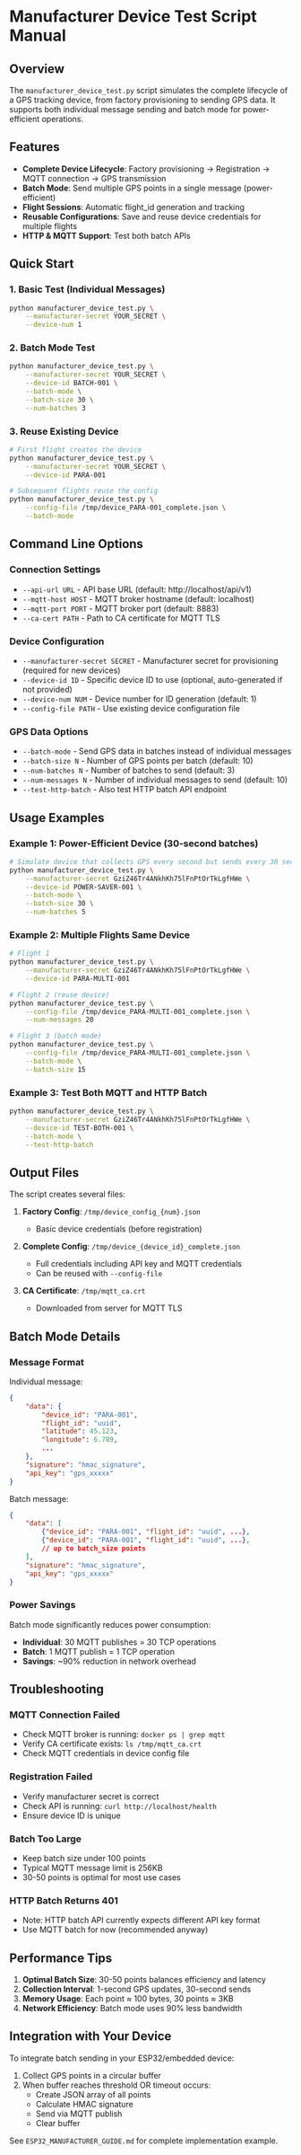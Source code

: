 # Manufacturer Device Test Script Manual

## Overview

The `manufacturer_device_test.py` script simulates the complete lifecycle of a GPS tracking device, from factory provisioning to sending GPS data. It supports both individual message sending and batch mode for power-efficient operations.

## Features

- **Complete Device Lifecycle**: Factory provisioning → Registration → MQTT connection → GPS transmission
- **Batch Mode**: Send multiple GPS points in a single message (power-efficient)
- **Flight Sessions**: Automatic flight_id generation and tracking
- **Reusable Configurations**: Save and reuse device credentials for multiple flights
- **HTTP & MQTT Support**: Test both batch APIs

## Quick Start

### 1. Basic Test (Individual Messages)

```bash
python manufacturer_device_test.py \
    --manufacturer-secret YOUR_SECRET \
    --device-num 1
```

### 2. Batch Mode Test

```bash
python manufacturer_device_test.py \
    --manufacturer-secret YOUR_SECRET \
    --device-id BATCH-001 \
    --batch-mode \
    --batch-size 30 \
    --num-batches 3
```

### 3. Reuse Existing Device

```bash
# First flight creates the device
python manufacturer_device_test.py \
    --manufacturer-secret YOUR_SECRET \
    --device-id PARA-001

# Subsequent flights reuse the config
python manufacturer_device_test.py \
    --config-file /tmp/device_PARA-001_complete.json \
    --batch-mode
```

## Command Line Options

### Connection Settings
- `--api-url URL` - API base URL (default: http://localhost/api/v1)
- `--mqtt-host HOST` - MQTT broker hostname (default: localhost)
- `--mqtt-port PORT` - MQTT broker port (default: 8883)
- `--ca-cert PATH` - Path to CA certificate for MQTT TLS

### Device Configuration
- `--manufacturer-secret SECRET` - Manufacturer secret for provisioning (required for new devices)
- `--device-id ID` - Specific device ID to use (optional, auto-generated if not provided)
- `--device-num NUM` - Device number for ID generation (default: 1)
- `--config-file PATH` - Use existing device configuration file

### GPS Data Options
- `--batch-mode` - Send GPS data in batches instead of individual messages
- `--batch-size N` - Number of GPS points per batch (default: 10)
- `--num-batches N` - Number of batches to send (default: 3)
- `--num-messages N` - Number of individual messages to send (default: 10)
- `--test-http-batch` - Also test HTTP batch API endpoint

## Usage Examples

### Example 1: Power-Efficient Device (30-second batches)

```bash
# Simulate device that collects GPS every second but sends every 30 seconds
python manufacturer_device_test.py \
    --manufacturer-secret GziZ46Tr4ANkhKh75lFnPtOrTkLgfHWe \
    --device-id POWER-SAVER-001 \
    --batch-mode \
    --batch-size 30 \
    --num-batches 5
```

### Example 2: Multiple Flights Same Device

```bash
# Flight 1
python manufacturer_device_test.py \
    --manufacturer-secret GziZ46Tr4ANkhKh75lFnPtOrTkLgfHWe \
    --device-id PARA-MULTI-001

# Flight 2 (reuse device)
python manufacturer_device_test.py \
    --config-file /tmp/device_PARA-MULTI-001_complete.json \
    --num-messages 20

# Flight 3 (batch mode)
python manufacturer_device_test.py \
    --config-file /tmp/device_PARA-MULTI-001_complete.json \
    --batch-mode \
    --batch-size 15
```

### Example 3: Test Both MQTT and HTTP Batch

```bash
python manufacturer_device_test.py \
    --manufacturer-secret GziZ46Tr4ANkhKh75lFnPtOrTkLgfHWe \
    --device-id TEST-BOTH-001 \
    --batch-mode \
    --test-http-batch
```

## Output Files

The script creates several files:

1. **Factory Config**: `/tmp/device_config_{num}.json`
   - Basic device credentials (before registration)

2. **Complete Config**: `/tmp/device_{device_id}_complete.json`
   - Full credentials including API key and MQTT credentials
   - Can be reused with `--config-file`

3. **CA Certificate**: `/tmp/mqtt_ca.crt`
   - Downloaded from server for MQTT TLS

## Batch Mode Details

### Message Format

Individual message:
```json
{
    "data": {
        "device_id": "PARA-001",
        "flight_id": "uuid",
        "latitude": 45.123,
        "longitude": 6.789,
        ...
    },
    "signature": "hmac_signature",
    "api_key": "gps_xxxxx"
}
```

Batch message:
```json
{
    "data": [
        {"device_id": "PARA-001", "flight_id": "uuid", ...},
        {"device_id": "PARA-001", "flight_id": "uuid", ...},
        // up to batch_size points
    ],
    "signature": "hmac_signature",
    "api_key": "gps_xxxxx"
}
```

### Power Savings

Batch mode significantly reduces power consumption:
- **Individual**: 30 MQTT publishes = 30 TCP operations
- **Batch**: 1 MQTT publish = 1 TCP operation
- **Savings**: ~90% reduction in network overhead

## Troubleshooting

### MQTT Connection Failed
- Check MQTT broker is running: `docker ps | grep mqtt`
- Verify CA certificate exists: `ls /tmp/mqtt_ca.crt`
- Check MQTT credentials in device config file

### Registration Failed
- Verify manufacturer secret is correct
- Check API is running: `curl http://localhost/health`
- Ensure device ID is unique

### Batch Too Large
- Keep batch size under 100 points
- Typical MQTT message limit is 256KB
- 30-50 points is optimal for most use cases

### HTTP Batch Returns 401
- Note: HTTP batch API currently expects different API key format
- Use MQTT batch for now (recommended anyway)

## Performance Tips

1. **Optimal Batch Size**: 30-50 points balances efficiency and latency
2. **Collection Interval**: 1-second GPS updates, 30-second sends
3. **Memory Usage**: Each point ≈ 100 bytes, 30 points ≈ 3KB
4. **Network Efficiency**: Batch mode uses 90% less bandwidth

## Integration with Your Device

To integrate batch sending in your ESP32/embedded device:

1. Collect GPS points in a circular buffer
2. When buffer reaches threshold OR timeout occurs:
   - Create JSON array of all points
   - Calculate HMAC signature
   - Send via MQTT publish
   - Clear buffer

See `ESP32_MANUFACTURER_GUIDE.md` for complete implementation example.